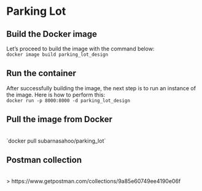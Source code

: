# Parking Lot

## Build the Docker image
Let’s proceed to build the image with the command below:
<br>
`docker image build parking_lot_design`

## Run the container
After successfully building the image, the next step is to run an instance of the image. Here is how to perform this:
<br>
`docker run -p 8000:8000 -d parking_lot_design`

## Pull the image from Docker
<br>
`docker pull subarnasahoo/parking_lot`

## Postman collection
<br>
> https://www.getpostman.com/collections/9a85e60749ee4190e06f
